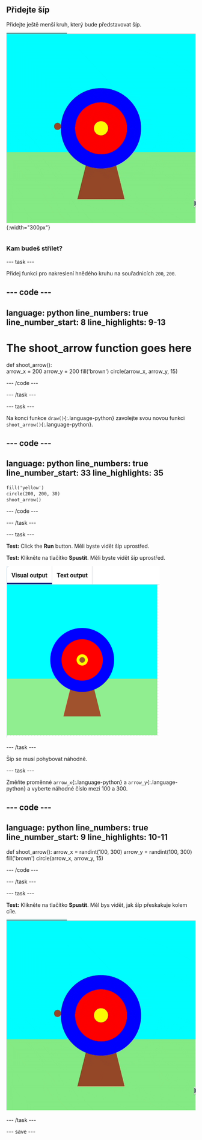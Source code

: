 ## Přidejte šíp

<div style="display: flex; flex-wrap: wrap">
<div style="flex-basis: 200px; flex-grow: 1; margin-right: 15px;">
Přidejte ještě menší kruh, který bude představovat šíp.
</div>
<div>

![Cíl s hnědou kruhovou šipkou objevující se v různých pozicích.](images/fire_arrow.gif){:width="300px"}

</div>
</div>

### Kam budeš střílet?

--- task ---

Přidej funkci pro nakreslení hnědého kruhu na souřadnicích `200`, `200`.

--- code ---
---
language: python line_numbers: true line_number_start: 8
line_highlights: 9-13
---
# The shoot_arrow function goes here
def shoot_arrow():   
arrow_x = 200 arrow_y = 200 fill('brown') circle(arrow_x, arrow_y, 15)

--- /code ---

--- /task ---

--- task ---

Na konci funkce `draw()`{:.language-python} zavolejte svou novou funkci `shoot_arrow()`{:.language-python}.

--- code ---
---
language: python line_numbers: true line_number_start: 33
line_highlights: 35
---

    fill('yellow')      
    circle(200, 200, 30)  
    shoot_arrow()

--- /code ---

--- /task ---

--- task ---

**Test:** Click the **Run** button. Měli byste vidět šíp uprostřed.


**Test:** Klikněte na tlačítko **Spustit**. Měli byste vidět šíp uprostřed.

![kruh s hnědou šipkou ve středu terče](images/arrow-centre.png)


--- /task ---

Šíp se musí pohybovat náhodně.


--- task ---

Změňte proměnné `arrow_x`{:.language-python} a `arrow_y`{:.language-python} a vyberte náhodné číslo mezi 100 a 300.

--- code ---
---
language: python line_numbers: true line_number_start: 9
line_highlights: 10-11
---
def shoot_arrow(): arrow_x = randint(100, 300) arrow_y = randint(100, 300) fill('brown') circle(arrow_x, arrow_y, 15)

--- /code ---

--- /task ---


--- task ---


**Test:** Klikněte na tlačítko **Spustit**. Měl bys vidět, jak šíp přeskakuje kolem cíle.

![Animace cíle s hnědou kruhovou šipkou objevující se v různých pozicích.](images/fire_arrow.gif)

--- /task ---

--- save ---
